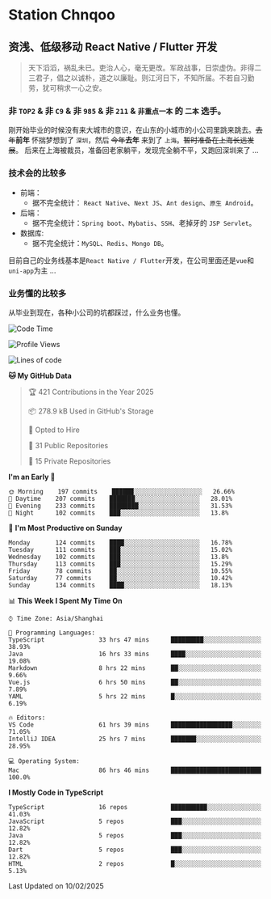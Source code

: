 # Station Chnqoo

## 资浅、低级移动 React Native / Flutter 开发

> 天下滔滔，祸乱未已。吏治人心，毫无更改。军政战事，日崇虚伪。非得二三君子，倡之以诚朴，道之以廉耻。则江河日下，不知所届。不若自习勤劳，犹可稍求一心之安。

### 非 `TOP2` & 非 `C9` & 非 `985` & 非 `211` & `非重点一本` 的 `二本` 选手。

刚开始毕业的时候没有来大城市的意识，在山东的小城市的小公司里跳来跳去。~~去年~~**前年** 怀揣梦想到了 `深圳`，然后 ~~今年~~**去年** 来到了 `上海`。~~暂时准备在上海长远发展~~。
后来在上海被裁员，准备回老家躺平，发现完全躺不平，又跑回深圳来了 ...

### 技术会的比较多

- 前端：
  - 据不完全统计： `React Native`、`Next JS`、`Ant design`、`原生 Android`。
- 后端：
  - 据不完全统计：`Spring boot`、`Mybatis`、`SSH`、老掉牙的 `JSP Servlet`。
- 数据库:
  - 据不完全统计：`MySQL`、`Redis`、`Mongo DB`。

目前自己的业务线基本是`React Native / Flutter`开发，在公司里面还是`vue`和`uni-app`为主 ...

### 业务懂的比较多

从毕业到现在，各种小公司的坑都踩过，什么业务也懂。

<!--START_SECTION:waka-->
![Code Time](http://img.shields.io/badge/Code%20Time-7%2C525%20hrs%2028%20mins-blue)

![Profile Views](http://img.shields.io/badge/Profile%20Views-0-blue)

![Lines of code](https://img.shields.io/badge/From%20Hello%20World%20I%27ve%20Written-456%20Thousand%20lines%20of%20code-blue)

**🐱 My GitHub Data** 

> 🏆 421 Contributions in the Year 2025
 > 
> 📦 278.9 kB Used in GitHub's Storage 
 > 
> 💼 Opted to Hire
 > 
> 📜 31 Public Repositories 
 > 
> 🔑 15 Private Repositories  
 > 
**I'm an Early 🐤** 

```text
🌞 Morning    197 commits    ██████░░░░░░░░░░░░░░░░░░░   26.66% 
🌆 Daytime    207 commits    ███████░░░░░░░░░░░░░░░░░░   28.01% 
🌃 Evening    233 commits    ████████░░░░░░░░░░░░░░░░░   31.53% 
🌙 Night      102 commits    ███░░░░░░░░░░░░░░░░░░░░░░   13.8%

```
📅 **I'm Most Productive on Sunday** 

```text
Monday       124 commits    ████░░░░░░░░░░░░░░░░░░░░░   16.78% 
Tuesday      111 commits    ███░░░░░░░░░░░░░░░░░░░░░░   15.02% 
Wednesday    102 commits    ███░░░░░░░░░░░░░░░░░░░░░░   13.8% 
Thursday     113 commits    ███░░░░░░░░░░░░░░░░░░░░░░   15.29% 
Friday       78 commits     ██░░░░░░░░░░░░░░░░░░░░░░░   10.55% 
Saturday     77 commits     ██░░░░░░░░░░░░░░░░░░░░░░░   10.42% 
Sunday       134 commits    ████░░░░░░░░░░░░░░░░░░░░░   18.13%

```


📊 **This Week I Spent My Time On** 

```text
⌚︎ Time Zone: Asia/Shanghai

💬 Programming Languages: 
TypeScript               33 hrs 47 mins      █████████░░░░░░░░░░░░░░░░   38.93% 
Java                     16 hrs 33 mins      ████░░░░░░░░░░░░░░░░░░░░░   19.08% 
Markdown                 8 hrs 22 mins       ██░░░░░░░░░░░░░░░░░░░░░░░   9.66% 
Vue.js                   6 hrs 50 mins       ██░░░░░░░░░░░░░░░░░░░░░░░   7.89% 
YAML                     5 hrs 22 mins       █░░░░░░░░░░░░░░░░░░░░░░░░   6.19%

🔥 Editors: 
VS Code                  61 hrs 39 mins      █████████████████░░░░░░░░   71.05% 
IntelliJ IDEA            25 hrs 7 mins       ███████░░░░░░░░░░░░░░░░░░   28.95%

💻 Operating System: 
Mac                      86 hrs 46 mins      █████████████████████████   100.0%

```

**I Mostly Code in TypeScript** 

```text
TypeScript               16 repos            ██████████░░░░░░░░░░░░░░░   41.03% 
JavaScript               5 repos             ███░░░░░░░░░░░░░░░░░░░░░░   12.82% 
Java                     5 repos             ███░░░░░░░░░░░░░░░░░░░░░░   12.82% 
Dart                     5 repos             ███░░░░░░░░░░░░░░░░░░░░░░   12.82% 
HTML                     2 repos             █░░░░░░░░░░░░░░░░░░░░░░░░   5.13%

```



 Last Updated on 10/02/2025
<!--END_SECTION:waka-->

<!---
ChenqiaoStation/ChenqiaoStation is a ✨ special ✨ repository because its `README.md` (this file) appears on your GitHub profile.
You can click the Preview link to take a look at your changes.
--->
